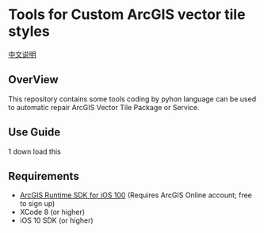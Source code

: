 # Tools for Custom ArcGIS vector tile styles 

[中文说明](https://github.com/makeling/CustomLocationDataSourceV100.0-ObjC/blob/master/README_CN.md)

## OverView

This repository contains some tools coding by pyhon language can be used to automatic repair ArcGIS Vector Tile Package or Service. 

## Use Guide


1 down load this 

## Requirements

* [ArcGIS Runtime SDK for iOS 100](https://developers.arcgis.com/en/ios/) (Requires ArcGIS Online account; free to sign up)
* XCode 8 (or higher)
* iOS 10 SDK (or higher)


